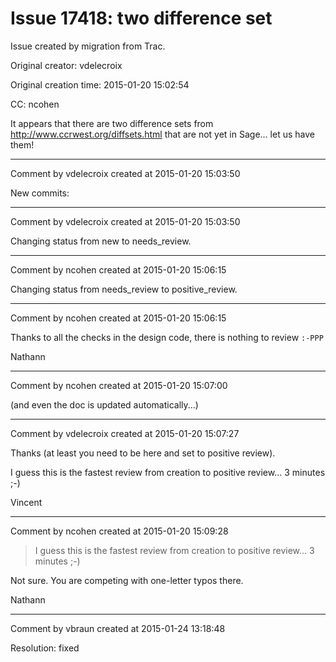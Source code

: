 # Issue 17418: two difference set

Issue created by migration from Trac.

Original creator: vdelecroix

Original creation time: 2015-01-20 15:02:54

CC:  ncohen

It appears that there are two difference sets from http://www.ccrwest.org/diffsets.html that are not yet in Sage... let us have them!


---

Comment by vdelecroix created at 2015-01-20 15:03:50

New commits:


---

Comment by vdelecroix created at 2015-01-20 15:03:50

Changing status from new to needs_review.


---

Comment by ncohen created at 2015-01-20 15:06:15

Changing status from needs_review to positive_review.


---

Comment by ncohen created at 2015-01-20 15:06:15

Thanks to all the checks in the design code, there is nothing to review `:-PPP`

Nathann


---

Comment by ncohen created at 2015-01-20 15:07:00

(and even the doc is updated automatically...)


---

Comment by vdelecroix created at 2015-01-20 15:07:27

Thanks (at least you need to be here and set to positive review).

I guess this is the fastest review from creation to positive review... 3 minutes ;-)

Vincent


---

Comment by ncohen created at 2015-01-20 15:09:28

> I guess this is the fastest review from creation to positive review... 3 minutes ;-)

Not sure. You are competing with one-letter typos there.

Nathann


---

Comment by vbraun created at 2015-01-24 13:18:48

Resolution: fixed
